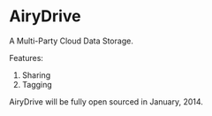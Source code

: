 AiryDrive
=========

A Multi-Party Cloud Data Storage.

Features:
1. Sharing
2. Tagging

AiryDrive will be fully open sourced in January, 2014.
